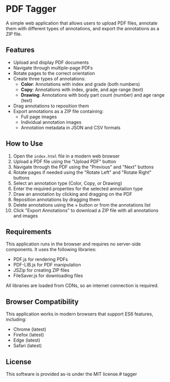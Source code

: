 # PDF Tagger

A simple web application that allows users to upload PDF files, annotate them with different types of annotations, and export the annotations as a ZIP file.

## Features

- Upload and display PDF documents
- Navigate through multiple-page PDFs
- Rotate pages to the correct orientation
- Create three types of annotations:
  - **Color**: Annotations with index and grade (both numbers)
  - **Copy**: Annotations with index, grade, and age range (text)
  - **Drawing**: Annotations with body part count (number) and age range (text)
- Drag annotations to reposition them
- Export annotations as a ZIP file containing:
  - Full page images
  - Individual annotation images
  - Annotation metadata in JSON and CSV formats

## How to Use

1. Open the `index.html` file in a modern web browser
2. Upload a PDF file using the "Upload PDF" button
3. Navigate through the PDF using the "Previous" and "Next" buttons
4. Rotate pages if needed using the "Rotate Left" and "Rotate Right" buttons
5. Select an annotation type (Color, Copy, or Drawing)
6. Enter the required properties for the selected annotation type
7. Draw an annotation by clicking and dragging on the PDF
8. Reposition annotations by dragging them
9. Delete annotations using the × button or from the annotations list
10. Click "Export Annotations" to download a ZIP file with all annotations and images

## Requirements

This application runs in the browser and requires no server-side components. It uses the following libraries:

- PDF.js for rendering PDFs
- PDF-LIB.js for PDF manipulation
- JSZip for creating ZIP files
- FileSaver.js for downloading files

All libraries are loaded from CDNs, so an internet connection is required.

## Browser Compatibility

This application works in modern browsers that support ES6 features, including:

- Chrome (latest)
- Firefox (latest)
- Edge (latest)
- Safari (latest)

## License

This software is provided as-is under the MIT license.# tagger

